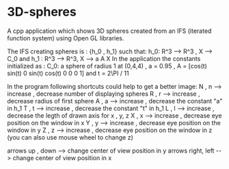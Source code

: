 # 3D-spheres
A cpp application which shows 3D spheres created from an IFS (iterated function system) using Open GL libraries.

The IFS creating spheres is :
{h_0 , h_1} such that: h_0: R^3 --> R^3 , X --> C_0 and h_1 : R^3 --> R^3, X --> a A X
In the application the constants initialized as :
C_0: a sphere of radius 1 at (0,4,4) ,
a = 0.95 ,
A = [cos(t)  sin(t)  0
     sin(t)  cos(t)  0
     0       0      1]
and t = 2\PI / 11

In the program following shortcuts could help to get a better image:
N  ,  n --> increase , decrease number of displaying spheres
R  ,  r --> increase , decrease radius of first sphere
A  ,  a --> increase , decrease the constant "a" in h_1
T  ,  t --> increase , decrease the constant "t" in h_1
L  ,  l --> increase , decrease the legth of drawn axis for x , y, z
X  ,  x --> increase , decrease eye position on the window in x
Y  ,  y --> increase , decrease eye position on the window in y
Z  ,  z --> increase , decrease eye position on the window in z (you can also use mouse wheel to change z)

arrows up , down --> change center of view position in y
arrows right, left --> change center of view position in x

